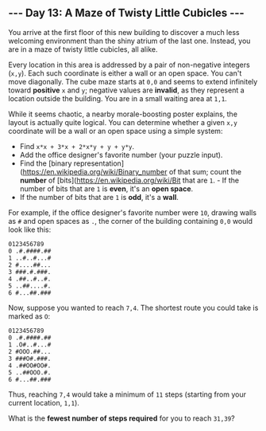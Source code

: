 ## --- Day 13: A Maze of Twisty Little Cubicles ---
You arrive at the first floor of this new building to discover a much less welcoming environment than the shiny atrium of the last one. Instead, you are in a maze of twisty little cubicles, all alike.
 
Every location in this area is addressed by a pair of non-negative integers (`x,y`). Each such coordinate is either a wall or an open space. You can't move diagonally. The cube maze starts at `0,0` and seems to extend infinitely toward **positive** `x` and `y`; negative values are **invalid**, as they represent a location outside the building. You are in a small waiting area at `1,1`.
 
While it seems chaotic, a nearby morale-boosting poster explains, the layout is actually quite logical. You can determine whether a given `x,y` coordinate will be a wall or an open space using a simple system:
 
- Find `x*x + 3*x + 2*x*y + y + y*y`.
- Add the office designer's favorite number (your puzzle input).
- Find the [binary representation](https://en.wikipedia.org/wiki/Binary_number of that sum; count the **number** of [bits](https://en.wikipedia.org/wiki/Bit that are `1`. - If the number of bits that are `1` is **even**, it's an **open space**.
- If the number of bits that are `1` is **odd**, it's a **wall**. 
 
For example, if the office designer's favorite number were `10`, drawing walls as `#` and open spaces as `.`, the corner of the building containing `0,0` would look like this:
 
```
0123456789
0 .#.####.##
1 ..#..#...#
2 #....##...
3 ###.#.###.
4 .##..#..#.
5 ..##....#.
6 #...##.###
```
 
Now, suppose you wanted to reach `7,4`. The shortest route you could take is marked as `O`:
 
```
0123456789
0 .#.####.##
1 .O#..#...#
2 #OOO.##...
3 ###O#.###.
4 .##OO#OO#.
5 ..##OOO.#.
6 #...##.###
```
 
Thus, reaching `7,4` would take a minimum of `11` steps (starting from your current location, `1,1`).
 
What is the **fewest number of steps required** for you to reach `31,39`?
 
